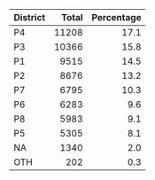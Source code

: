 |District | Total| Percentage|
|:--------|-----:|----------:|
|P4       | 11208|       17.1|
|P3       | 10366|       15.8|
|P1       |  9515|       14.5|
|P2       |  8676|       13.2|
|P7       |  6795|       10.3|
|P6       |  6283|        9.6|
|P8       |  5983|        9.1|
|P5       |  5305|        8.1|
|NA       |  1340|        2.0|
|OTH      |   202|        0.3|
